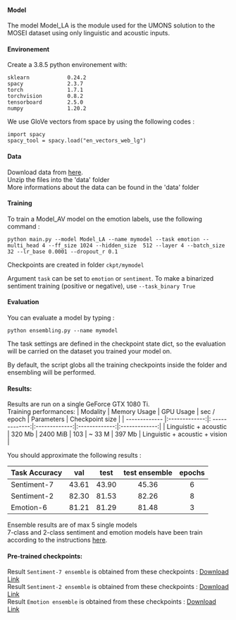 #### Model

The model Model_LA is the module used for the UMONS solution to the MOSEI dataset using only linguistic and acoustic
inputs.

#### Environement

Create a 3.8.5 python environement with:

```
sklearn            0.24.2
spacy              2.3.7
torch              1.7.1    
torchvision        0.8.2 
tensorboard        2.5.0
numpy              1.20.2    
```

We use GloVe vectors from space by using the following codes :

```
import spacy
spacy_tool = spacy.load("en_vectors_web_lg")
```

#### Data

Download data from [here](https://drive.google.com/file/d/1tcVYIMcZdlDzGuJvnMtbMchKIK9ulW1P/view?usp=sharing).
<br/>Unzip the files into the 'data' folder<br/>
More informations about the data can be found in the 'data' folder<br/>

#### Training

To train a Model_AV model on the emotion labels, use the following command :

```
python main.py --model Model_LA --name mymodel --task emotion --multi_head 4 --ff_size 1024 --hidden_size  512 --layer 4 --batch_size 32 --lr_base 0.0001 --dropout_r 0.1
```

Checkpoints are created in folder `ckpt/mymodel`

Argument `task` can be set to `emotion` or `sentiment`. To make a binarized sentiment training (positive or negative),
use `--task_binary True`

#### Evaluation

You can evaluate a model by typing :

```
python ensembling.py --name mymodel
```

The task settings are defined in the checkpoint state dict, so the evaluation will be carried on the dataset you trained
your model on.

By default, the script globs all the training checkpoints inside the folder and ensembling will be performed.

#### Results:

Results are run on a single GeForce GTX 1080 Ti.<br>
Training performances:
| Modality | Memory Usage | GPU Usage | sec / epoch | Parameters | Checkpoint size | | ------------- |:-------------:|:
-------------:|:-------------:|:-------------:|:-------------:| | Linguistic + acoustic | 320 Mb | 2400 MiB | 103 | ~ 33
M | 397 Mb | Linguistic + acoustic + vision |

You should approximate the following results :

| Task Accuracy  |     val | test | test ensemble | epochs | 
| ------------- |:-------------:|:-------------:|:-------------:|:-------------:|
| Sentiment-7    | 43.61   |  43.90  | 45.36  | 6
| Sentiment-2    |  82.30  |  81.53  | 82.26  |  8
| Emotion-6      | 81.21   |  81.29  | 81.48  |  3

Ensemble results are of max 5 single models <br>
7-class and 2-class sentiment and emotion models have been train according to the
instructions [here](https://github.com/A2Zadeh/CMU-MultimodalSDK/blob/master/mmsdk/mmdatasdk/dataset/standard_datasets/CMU_MOSEI/README.md).<br>

#### Pre-trained checkpoints:

Result `Sentiment-7 ensemble` is obtained from these
checkpoints : [Download Link](https://drive.google.com/file/d/11BKBbxp2tNZ6Ai1YD-pPrievffYh7orM/view?usp=sharing)<br/>
Result `Sentiment-2 ensemble` is obtained from these
checkpoints : [Download Link](https://drive.google.com/file/d/15PanBXsxXzvmDsVuA5qiWQd33ssezjxn/view?usp=sharing)<br/>
Result `Emotion ensemble` is obtained from these
checkpoints : [Download Link](https://drive.google.com/file/d/1GyXRWhtf0_sJQacy5wT8vHoynwHkMo79/view?usp=sharing)<br/>
